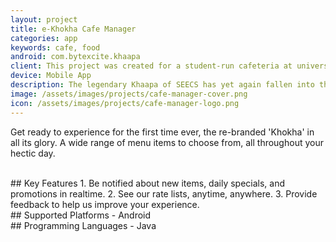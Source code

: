 ```yaml
---
layout: project
title: e-Khokha Cafe Manager
categories: app
keywords: cafe, food
android: com.bytexcite.khaapa
client: This project was created for a student-run cafeteria at university, the Khaapa at NUST-SEECS.
device: Mobile App
description: The legendary Khaapa of SEECS has yet again fallen into the hands of the SE batch and this time it's SE5B.
image: /assets/images/projects/cafe-manager-cover.png
icon: /assets/images/projects/cafe-manager-logo.png
---
```


Get ready to experience for the first time ever, the re-branded 'Khokha' in all its glory. A wide range of menu items to choose from, all throughout your hectic day.

<br>
## Key Features
1. Be notified about new items, daily specials, and promotions in realtime.
2. See our rate lists, anytime, anywhere.
3. Provide feedback to help us improve your experience.

<br>
## Supported Platforms
- Android

<br>
## Programming Languages
- Java</span>
